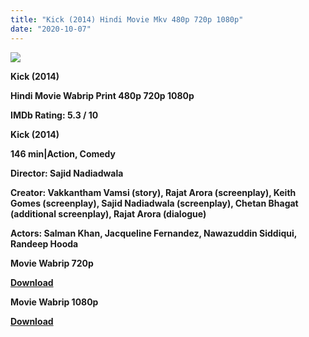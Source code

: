 ```yaml
---
title: "Kick (2014) Hindi Movie Mkv 480p 720p 1080p"
date: "2020-10-07"
---
```


![](https://1.bp.blogspot.com/-XvToNGcjp_s/XstkPT_Vx1I/AAAAAAAACLk/pJQc4FQMr9YGKaHeZ5Re-jOLpAyUdP95ACLcBGAsYHQ/s1600/kick1.jpg)

**Kick (2014)**

**Hindi Movie Wabrip Print 480p 720p 1080p**

**IMDb Rating: 5.3 / 10** 

**Kick (2014)**

**146 min|Action, Comedy** 

**Director: Sajid Nadiadwala**

**Creator: Vakkantham Vamsi (story), Rajat Arora (screenplay), Keith Gomes (screenplay), Sajid Nadiadwala (screenplay), Chetan Bhagat (additional screenplay), Rajat Arora (dialogue)**

**Actors: Salman Khan, Jacqueline Fernandez, Nawazuddin Siddiqui, Randeep Hooda**

 **Movie Wabrip 720p** 

**[Download](https://earningkarlo.blogspot.com/2020/07/100-trusted-url-shortener-sites-no.html#?o=105fdae29f8cc3a49d651d0a4c7edb418a281e85040e547214d94ffe0efb260b93dcfad246f1418139331169f21eae93c25a65ce519d19e5)** 

 **Movie Wabrip 1080p** 

**[Download](https://topkiearning.blogspot.com/2020/09/best-high-paying-without-captcha-url.html#?o=2cb5551ab8a02f893a92faeb143159d3017a011e9b6b67ba4d8beace8b9ddf30008f6c5278f3de8d5e30a2719777e9ae434dd7ff7574dfe0)**
